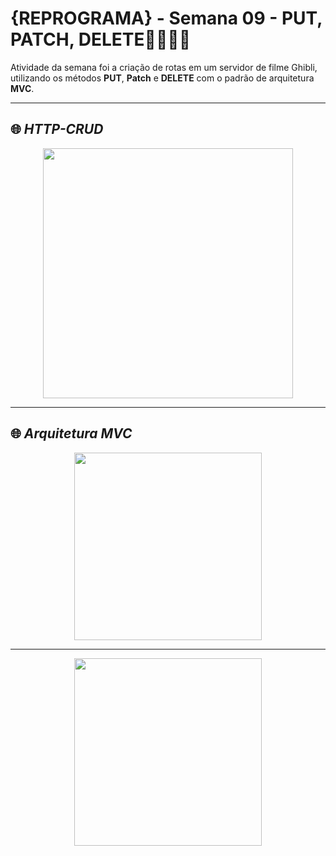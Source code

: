 # {REPROGRAMA} - Semana 09 - PUT, PATCH, DELETE🚀🤯🎆✨

Atividade da semana foi a criação de rotas em um servidor de filme Ghibli, utilizando os métodos **PUT**, **Patch** e **DELETE** com o padrão de arquitetura **MVC**.

---------

## 🌐 **_HTTP-CRUD_**
<div align="center">
<img src="https://www.kodefin.com/storage/gallery/363468424_1609800313_1610436610.jpg" width="400px" />
</div>

----

## 🌐 **_Arquitetura MVC_**
<div align="center">
<img src="https://miro.medium.com/max/618/1*gdOmHuKVYnIUKOgKWrSkjw.png" width="300px" />
</div>



---




<div align="center">
<img src="https://phelliperodrigues.dev/assets/img/posts/rest-api.png" width="300px" />
</div>